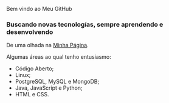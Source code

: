 Bem vindo ao Meu GitHub

### Buscando novas tecnologías, sempre aprendendo e desenvolvendo
De uma olhada na [Minha Página](https://tjulioh.dev/).

Algumas áreas ao qual tenho entusiasmo:
 
 * Código Aberto;
 * Linux;
 * PostgreSQL, MySQL e MongoDB;
 * Java, JavaScript e Python;
 * HTML e CSS.
